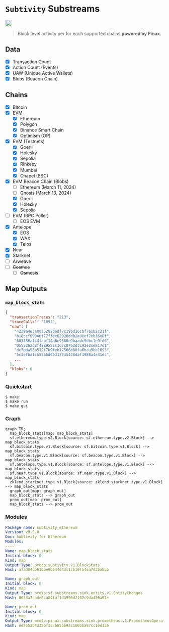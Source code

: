 # `Subtivity` Substreams

[<img alt="GitHub Workflow Status" src="https://img.shields.io/github/actions/workflow/status/pinax-network/subtivity-substreams/ci.yml?branch=main&style=for-the-badge" height="20">](https://github.com/pinax-network/subtivity-substreams/actions?query=branch%3Amain)

> Block level activity per for each supported chains **powered by Pinax**.

## Data

- [x] Transaction Count
- [x] Action Count (Events)
- [x] UAW (Unique Active Wallets)
- [x] Blobs (Beacon Chain)

## Chains

- [x] Bitcoin
- [x] EVM
  - [x] Ethereum
  - [x] Polygon
  - [x] Binance Smart Chain
  - [x] Optimism (OP)
- [x] EVM (Testnets)
  - [x] Goerli
  - [x] Holesky
  - [x] Sepolia
  - [x] Rinkeby
  - [x] Mumbai
  - [x] Chapel (BSC)
- [x] EVM Beacon Chain (Blobs)
  - [ ] Ethereum (March 11, 2024)
  - [ ] Gnosis (March 13, 2024)
  - [x] Goerli
  - [x] Holesky
  - [x] Sepolia
- [ ] EVM (RPC Poller)
  - [ ] EOS EVM
- [x] Antelope
  - [x] EOS
  - [x] WAX
  - [x] Telos
- [x] Near
- [x] Starknet
- [ ] Arweave
- [ ] ~~Cosmos~~
  - [ ] ~~Osmosis~~

## Map Outputs

### `map_block_stats`

```json
{
  "transactionTraces": "213",
  "traceCalls": "1093",
  "uaw": [
    "4239a4e3a00a5282b6df7c19bd16cbf761b2c21f",
    "b18ccf69940177f3ec62920ddb2a08ef7cb16e8f",
    "603288a144fabf14a6c9806e9baadc9dbc1e9fd6",
    "0555262d2f4889522c3d7c0762d3c92e2ce817d1",
    "dc7bda95b512f7b9feb17566b80fa6bca5bb1693",
    "5c3efbafc55565d66312235428daf4988a4e41dc",
    ...
  ],
  "blobs": 0
}
```

### Quickstart

```
$ make
$ make run
$ make gui
```

### Graph

```mermaid
graph TD;
  map_block_stats[map: map_block_stats]
  sf.ethereum.type.v2.Block[source: sf.ethereum.type.v2.Block] --> map_block_stats
  sf.bitcoin.type.v1.Block[source: sf.bitcoin.type.v1.Block] --> map_block_stats
  sf.beacon.type.v1.Block[source: sf.beacon.type.v1.Block] --> map_block_stats
  sf.antelope.type.v1.Block[source: sf.antelope.type.v1.Block] --> map_block_stats
  sf.near.type.v1.Block[source: sf.near.type.v1.Block] --> map_block_stats
  zklend.starknet.type.v1.Block[source: zklend.starknet.type.v1.Block] --> map_block_stats
  graph_out[map: graph_out]
  map_block_stats --> graph_out
  prom_out[map: prom_out]
  map_block_stats --> prom_out
```

### Modules

```yaml
Package name: subtivity_ethereum
Version: v0.5.0
Doc: Subtivity for Ethereum
Modules:
----
Name: map_block_stats
Initial block: 0
Kind: map
Output Type: proto:subtivity.v1.BlockStats
Hash: afad04cb610be9b544643c1c519f54ea7d2babbb

Name: graph_out
Initial block: 0
Kind: map
Output Type: proto:sf.substreams.sink.entity.v1.EntityChanges
Hash: 8053a7cade8ca84faf1d3996d2102c9da436a52e

Name: prom_out
Initial block: 0
Kind: map
Output Type: proto:pinax.substreams.sink.prometheus.v1.PrometheusOperations
Hash: eea553b4332bf33cb85bb9ac106bba97cc1ed126
```
